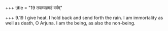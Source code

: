 +++
title = "19 तपाम्यहमहं वर्षम्"

+++
9.19 I give heat. I hold back and send forth the rain. I am immortality
as well as death, O Arjuna. I am the being, as also the non-being.
